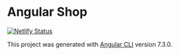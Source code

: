 # Angular Shop

[![Netlify Status](https://api.netlify.com/api/v1/badges/1ea90267-656f-4cc1-99ae-4710ed71f8f4/deploy-status)](https://app.netlify.com/sites/angular-shop/deploys)

This project was generated with [Angular CLI](https://github.com/angular/angular-cli) version 7.3.0.
